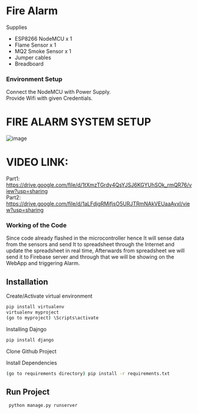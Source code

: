 # Fire Alarm
Supplies
- ESP8266 NodeMCU x 1
- Flame Sensor x 1
- MQ2 Smoke Sensor x 1
- Jumper cables
- Breadboard

### Environment Setup
Connect the NodeMCU with Power Supply.  
Provide Wifi with given Credentials.  

# FIRE ALARM SYSTEM SETUP
![image](https://user-images.githubusercontent.com/58547392/162053442-6ade2656-c305-4e15-a093-86ec1596679b.png)

# VIDEO LINK:
Part1:
https://drive.google.com/file/d/1tXmzTGrdy4QsYJSJ6KGYUhSOk_rmQR76/view?usp=sharing \
Part2:
https://drive.google.com/file/d/1aLFdjgRMifjsO5URJTRmNAkVEUaaAyxI/view?usp=sharing


### Working of the Code
Since code already flashed in the microcontroller hence It will sense data from the sensors and send It to spreadsheet through the Internet and update the spreadsheet in real time, Afterwards from spreadsheet we will send it to Firebase server and through that we will be showing on the WebApp and triggering Alarm.

## Installation


Create/Activate virtual environment

```sh
pip install virtualenv
virtualenv myproject
(go to myproject) \Scripts\activate
```

Installing Dajngo

```sh
pip install django
```

Clone Github Project


Install Dependencies
```sh
(go to requirements directory) pip install -r requirements.txt
```

## Run Project
```sh
 python manage.py runserver
```


